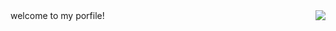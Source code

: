 <!--   grid-snake -->
<!-- ![](https://github.com/zheshigewenti/github-contribution-grid-snake.svg) -->

<img align= "right" width= "auto" src= "https://github-readme-stats.vercel.app/api/top-langs/?username=zheshigewenti&hide_progress=true"/>
   welcome to my porfile!

<!-- <img align="right" alt="img" src="https://github.com/FernandoRoldan93/FernandoRoldan93/blob/master/cover_image.jpg" width="50%" height="auto" /> -->

